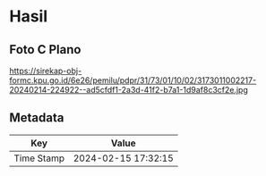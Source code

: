 # Hasil

## Foto C Plano

https://sirekap-obj-formc.kpu.go.id/6e26/pemilu/pdpr/31/73/01/10/02/3173011002217-20240214-224922--ad5cfdf1-2a3d-41f2-b7a1-1d9af8c3cf2e.jpg


## Metadata

| Key        | Value               |
| ---------- | ------------------- |
| Time Stamp | 2024-02-15 17:32:15 |



